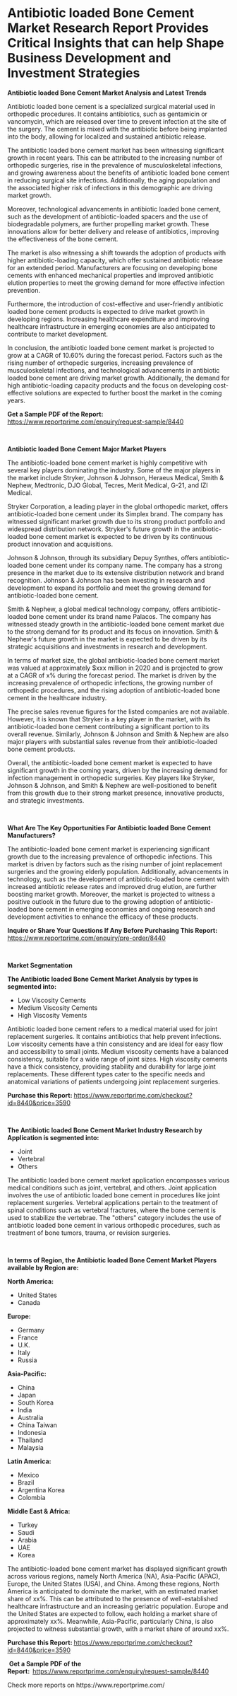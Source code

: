 <p><h1>Antibiotic loaded Bone Cement Market Research Report Provides Critical Insights that can help Shape Business Development and Investment Strategies</h1></p><p><strong>Antibiotic loaded Bone Cement Market Analysis and Latest Trends</strong></p>
<p><p>Antibiotic loaded bone cement is a specialized surgical material used in orthopedic procedures. It contains antibiotics, such as gentamicin or vancomycin, which are released over time to prevent infection at the site of the surgery. The cement is mixed with the antibiotic before being implanted into the body, allowing for localized and sustained antibiotic release.</p><p>The antibiotic loaded bone cement market has been witnessing significant growth in recent years. This can be attributed to the increasing number of orthopedic surgeries, rise in the prevalence of musculoskeletal infections, and growing awareness about the benefits of antibiotic loaded bone cement in reducing surgical site infections. Additionally, the aging population and the associated higher risk of infections in this demographic are driving market growth.</p><p>Moreover, technological advancements in antibiotic loaded bone cement, such as the development of antibiotic-loaded spacers and the use of biodegradable polymers, are further propelling market growth. These innovations allow for better delivery and release of antibiotics, improving the effectiveness of the bone cement.</p><p>The market is also witnessing a shift towards the adoption of products with higher antibiotic-loading capacity, which offer sustained antibiotic release for an extended period. Manufacturers are focusing on developing bone cements with enhanced mechanical properties and improved antibiotic elution properties to meet the growing demand for more effective infection prevention.</p><p>Furthermore, the introduction of cost-effective and user-friendly antibiotic loaded bone cement products is expected to drive market growth in developing regions. Increasing healthcare expenditure and improving healthcare infrastructure in emerging economies are also anticipated to contribute to market development.</p><p>In conclusion, the antibiotic loaded bone cement market is projected to grow at a CAGR of 10.60% during the forecast period. Factors such as the rising number of orthopedic surgeries, increasing prevalence of musculoskeletal infections, and technological advancements in antibiotic loaded bone cement are driving market growth. Additionally, the demand for high antibiotic-loading capacity products and the focus on developing cost-effective solutions are expected to further boost the market in the coming years.</p></p>
<p><strong>Get a Sample PDF of the Report:&nbsp;</strong> <a href="https://www.reportprime.com/enquiry/request-sample/8440">https://www.reportprime.com/enquiry/request-sample/8440</a></p>
<p>&nbsp;</p>
<p><strong>Antibiotic loaded Bone Cement Major Market Players</strong></p>
<p><p>The antibiotic-loaded bone cement market is highly competitive with several key players dominating the industry. Some of the major players in the market include Stryker, Johnson & Johnson, Heraeus Medical, Smith & Nephew, Medtronic, DJO Global, Tecres, Merit Medical, G-21, and IZI Medical.</p><p>Stryker Corporation, a leading player in the global orthopedic market, offers antibiotic-loaded bone cement under its Simplex brand. The company has witnessed significant market growth due to its strong product portfolio and widespread distribution network. Stryker's future growth in the antibiotic-loaded bone cement market is expected to be driven by its continuous product innovation and acquisitions.</p><p>Johnson & Johnson, through its subsidiary Depuy Synthes, offers antibiotic-loaded bone cement under its company name. The company has a strong presence in the market due to its extensive distribution network and brand recognition. Johnson & Johnson has been investing in research and development to expand its portfolio and meet the growing demand for antibiotic-loaded bone cement.</p><p>Smith & Nephew, a global medical technology company, offers antibiotic-loaded bone cement under its brand name Palacos. The company has witnessed steady growth in the antibiotic-loaded bone cement market due to the strong demand for its product and its focus on innovation. Smith & Nephew's future growth in the market is expected to be driven by its strategic acquisitions and investments in research and development.</p><p>In terms of market size, the global antibiotic-loaded bone cement market was valued at approximately $xxx million in 2020 and is projected to grow at a CAGR of x% during the forecast period. The market is driven by the increasing prevalence of orthopedic infections, the growing number of orthopedic procedures, and the rising adoption of antibiotic-loaded bone cement in the healthcare industry.</p><p>The precise sales revenue figures for the listed companies are not available. However, it is known that Stryker is a key player in the market, with its antibiotic-loaded bone cement contributing a significant portion to its overall revenue. Similarly, Johnson & Johnson and Smith & Nephew are also major players with substantial sales revenue from their antibiotic-loaded bone cement products.</p><p>Overall, the antibiotic-loaded bone cement market is expected to have significant growth in the coming years, driven by the increasing demand for infection management in orthopedic surgeries. Key players like Stryker, Johnson & Johnson, and Smith & Nephew are well-positioned to benefit from this growth due to their strong market presence, innovative products, and strategic investments.</p></p>
<p>&nbsp;</p>
<p><strong>What Are The Key Opportunities For Antibiotic loaded Bone Cement Manufacturers?</strong></p>
<p><p>The antibiotic-loaded bone cement market is experiencing significant growth due to the increasing prevalence of orthopedic infections. This market is driven by factors such as the rising number of joint replacement surgeries and the growing elderly population. Additionally, advancements in technology, such as the development of antibiotic-loaded bone cement with increased antibiotic release rates and improved drug elution, are further boosting market growth. Moreover, the market is projected to witness a positive outlook in the future due to the growing adoption of antibiotic-loaded bone cement in emerging economies and ongoing research and development activities to enhance the efficacy of these products.</p></p>
<p><strong>Inquire or Share Your Questions If Any Before Purchasing This Report:</strong> <a href="https://www.reportprime.com/enquiry/pre-order/8440">https://www.reportprime.com/enquiry/pre-order/8440</a></p>
<p>&nbsp;</p>
<p><strong>Market Segmentation</strong></p>
<p><strong>The Antibiotic loaded Bone Cement Market Analysis by types is segmented into:</strong></p>
<p><ul><li>Low Viscosity Cements</li><li>Medium Viscosity Cements</li><li>High Viscosity Vements</li></ul></p>
<p><p>Antibiotic loaded bone cement refers to a medical material used for joint replacement surgeries. It contains antibiotics that help prevent infections. Low viscosity cements have a thin consistency and are ideal for easy flow and accessibility to small joints. Medium viscosity cements have a balanced consistency, suitable for a wide range of joint sizes. High viscosity cements have a thick consistency, providing stability and durability for large joint replacements. These different types cater to the specific needs and anatomical variations of patients undergoing joint replacement surgeries.</p></p>
<p><strong>Purchase this Report:&nbsp;</strong><a href="https://www.reportprime.com/checkout?id=8440&price=3590">https://www.reportprime.com/checkout?id=8440&price=3590</a></p>
<p>&nbsp;</p>
<p><strong>The Antibiotic loaded Bone Cement Market Industry Research by Application is segmented into:</strong></p>
<p><ul><li>Joint</li><li>Vertebral</li><li>Others</li></ul></p>
<p><p>The antibiotic loaded bone cement market application encompasses various medical conditions such as joint, vertebral, and others. Joint application involves the use of antibiotic loaded bone cement in procedures like joint replacement surgeries. Vertebral applications pertain to the treatment of spinal conditions such as vertebral fractures, where the bone cement is used to stabilize the vertebrae. The "others" category includes the use of antibiotic loaded bone cement in various orthopedic procedures, such as treatment of bone tumors, trauma, or revision surgeries.</p></p>
<p>&nbsp;</p>
<p><strong>In terms of Region, the Antibiotic loaded Bone Cement Market Players available by Region are:</strong></p>
<p>
    <p> <strong> North America: </strong>
        <ul>
            <li>United States</li>
            <li>Canada</li>
        </ul>
        </p> 
    <p> <strong> Europe: </strong>
        <ul>
            <li>Germany</li>
            <li>France</li>
            <li>U.K.</li>
            <li>Italy</li>
            <li>Russia</li>
        </ul>
        </p> 
    <p> <strong> Asia-Pacific: </strong>
        <ul>
            <li>China</li>
            <li>Japan</li>
            <li>South Korea</li>
            <li>India</li>
            <li>Australia</li>
            <li>China Taiwan</li>
            <li>Indonesia</li>
            <li>Thailand</li>
            <li>Malaysia</li>
        </ul>
        </p> 
    <p> <strong> Latin America: </strong>
        <ul>
            <li>Mexico</li>
            <li>Brazil</li>
            <li>Argentina Korea</li>
            <li>Colombia</li>
        </ul>
        </p> 
    <p> <strong> Middle East & Africa: </strong>
        <ul>
            <li>Turkey</li>
            <li>Saudi</li>
            <li>Arabia</li>
            <li>UAE</li>
            <li>Korea</li>
        </ul>
    </p>
    </p>
<p><p>The antibiotic-loaded bone cement market has displayed significant growth across various regions, namely North America (NA), Asia-Pacific (APAC), Europe, the United States (USA), and China. Among these regions, North America is anticipated to dominate the market, with an estimated market share of xx%. This can be attributed to the presence of well-established healthcare infrastructure and an increasing geriatric population. Europe and the United States are expected to follow, each holding a market share of approximately xx%. Meanwhile, Asia-Pacific, particularly China, is also projected to witness substantial growth, with a market share of around xx%.</p></p>
<p><strong>Purchase this Report: </strong><a href="https://www.reportprime.com/checkout?id=8440&price=3590">https://www.reportprime.com/checkout?id=8440&price=3590</a></p>
<p>&nbsp;<strong>Get a Sample PDF of the Report:&nbsp;&nbsp;</strong><a href="https://www.reportprime.com/enquiry/request-sample/8440">https://www.reportprime.com/enquiry/request-sample/8440</a></p>
<p><strong></strong></p>
<p>Check more reports on https://www.reportprime.com/</p>